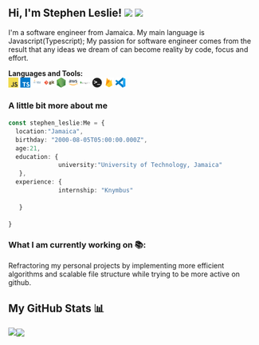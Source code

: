 <h2> Hi, I'm Stephen Leslie! <img src="https://media.giphy.com/media/hvRJCLFzcasrR4ia7z/giphy.gif" width="25px"> <img src="https://media.giphy.com/media/mGcNjsfWAjY5AEZNw6/giphy.gif" width="25px"></h2>


I'm a software engineer from Jamaica. My main language is Javascript(Typescript); My passion for software engineer comes from the result that any ideas we dream of can become reality by code, focus and effort.

**Languages and Tools:**  
<code><img height="20" src="https://raw.githubusercontent.com/github/explore/80688e429a7d4ef2fca1e82350fe8e3517d3494d/topics/javascript/javascript.png"></code>
<code><img height="20" src="https://raw.githubusercontent.com/github/explore/80688e429a7d4ef2fca1e82350fe8e3517d3494d/topics/typescript/typescript.png"></code>
 <code><img height="20" src=https://raw.githubusercontent.com/github/explore/80688e429a7d4ef2fca1e82350fe8e3517d3494d/topics/java/java.png></code>
<code><img height="20" src="https://raw.githubusercontent.com/github/explore/80688e429a7d4ef2fca1e82350fe8e3517d3494d/topics/git/git.png"></code>
<code><img height="20" src="https://raw.githubusercontent.com/github/explore/80688e429a7d4ef2fca1e82350fe8e3517d3494d/topics/nodejs/nodejs.png"></code>
<code><img height="20" src="https://raw.githubusercontent.com/github/explore/80688e429a7d4ef2fca1e82350fe8e3517d3494d/topics/aws/aws.png"></code>
 <code><img height="20" src="https://raw.githubusercontent.com/github/explore/80688e429a7d4ef2fca1e82350fe8e3517d3494d/topics/mongodb/mongodb.png"></code>
 <code><img height="20" src="https://raw.githubusercontent.com/github/explore/80688e429a7d4ef2fca1e82350fe8e3517d3494d/topics/terminal/terminal.png"></code>
 <code><img height="20" src="https://raw.githubusercontent.com/github/explore/80688e429a7d4ef2fca1e82350fe8e3517d3494d/topics/firebase/firebase.png"></code>
  <code><img height="20" src=https://raw.githubusercontent.com/github/explore/80688e429a7d4ef2fca1e82350fe8e3517d3494d/topics/visual-studio-code/visual-studio-code.png></code>
  
### A little bit more about me
```typescript
const stephen_leslie:Me = {
  location:"Jamaica",
  birthday: "2000-08-05T05:00:00.000Z",
  age:21,
  education: {
              university:"University of Technology, Jamaica"
   },
  experience: {
              internship: "Knymbus"
                    
   }
 
}
```
### What I am currently working on 📚: 
Refractoring my personal projects by implementing more efficient algorithms and scalable file structure while trying to be more active on github.

 ## My GitHub Stats 📊
<a href="https://github.com/StephenLeslie-Coder?tab=repositories">
  <img align="left" src="https://github-readme-stats.vercel.app/api?username=stephenleslie-coder&count_private=true&show_icons=true&theme=radical" />
</a>
<a href="https://github.com/StephenLeslie-Coder?tab=repositories">
  <img align="center" src="https://github-readme-stats.vercel.app/api/top-langs/?username=stephenleslie-coder" />
</a>

